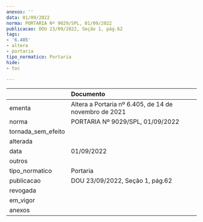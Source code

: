 ```yaml
---
anexos: ''
data: 01/09/2022
norma: PORTARIA Nº 9029/SPL, 01/09/2022
publicacao: DOU 23/09/2022, Seção 1, pág.62
tags:
- '6.405'
- altera
- portaria
tipo_normatico: Portaria
hide: 
- toc 
 
---
```


|                    | Documento                                             |
|:-------------------|:------------------------------------------------------|
| ementa             | Altera a Portaria nº 6.405, de 14 de novembro de 2021 |
| norma              | PORTARIA Nº 9029/SPL, 01/09/2022                      |
| tornada_sem_efeito |                                                       |
| alterada           |                                                       |
| data               | 01/09/2022                                            |
| outros             |                                                       |
| tipo_normatico     | Portaria                                              |
| publicacao         | DOU 23/09/2022, Seção 1, pág.62                       |
| revogada           |                                                       |
| em_vigor           |                                                       |
| anexos             |                                                       |